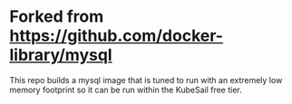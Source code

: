 # Forked from https://github.com/docker-library/mysql

This repo builds a mysql image that is tuned to run with an extremely low memory footprint so it can be run within the KubeSail free tier.
